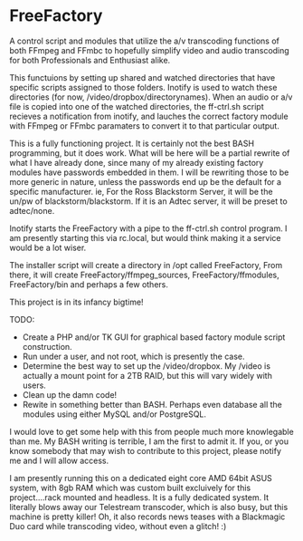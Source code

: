 FreeFactory
===========

A control script and modules that utilize the a/v transcoding functions of both FFmpeg and FFmbc to hopefully simplify video and audio transcoding for both Professionals and Enthusiast alike.

This functuions by setting up shared and watched directories that have specific scripts assigned to those folders. Inotify is used to watch these directories (for now, /video/dropbox/directorynames). When an audio or a/v file is copied into one of the watched directories, the ff-ctrl.sh script recieves a notification from inotify, and lauches the correct factory module with FFmpeg or FFmbc paramaters to convert it to that particular output.

This is a fully functioning project. It is certainly not the best BASH programming, but it does work. What will be here will be a partial rewrite of what I have already done, since many of my already existing factory modules have passwords embedded in them. I will be rewriting those to be more generic in nature, unless the passwords end up be the default for a specific manufacturer. ie, For the Ross Blackstorm Server, it will be the un/pw of blackstorm/blackstorm. If it is an Adtec server, it will be preset to adtec/none.

Inotify starts the FreeFactory with a pipe to the ff-ctrl.sh control program. I am presently starting this via rc.local, but would think making it a service would be a lot wiser.

The installer script will create a directory in /opt called FreeFactory, From there, it will create FreeFactory/ffmpeg_sources, FreeFactory/ffmodules, FreeFactory/bin and perhaps a few others.

This project is in its infancy bigtime!

TODO:
- Create a PHP and/or TK GUI for graphical based factory module script construction.
- Run under a user, and not root, which is presently the case.
- Determine the best way to set up the /video/dropbox. My /video is actually a mount point for a 2TB RAID, but this will    vary widely with users.
- Clean up the damn code!
- Rewite in something better than BASH. Perhaps even database all the modules using either MySQL and/or PostgreSQL.

I would love to get some help with this from people much more knowlegable than me.  My BASH writing is terrible, I am the first to admit it. If you, or you know somebody that may wish to contribute to this project, please notify me and I will allow access.

I am presently running this on a dedicated eight core AMD 64bit ASUS system, with 8gb RAM which was custom built excluively for this project....rack mounted and headless. It is a fully dedicated system. It literally blows away our Telestream transcoder, which is also busy, but this machine is pretty killer! Oh, it also records news teases with a Blackmagic Duo card while transcoding video, without even a glitch! :)





